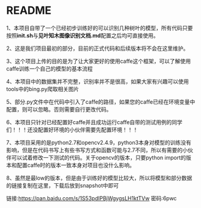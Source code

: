 # README

1、本项目自带了一个已经初步训练好的可以识别几种树叶的模型，所有代码只要按照**init.sh**与**见叶知木图像识别文档.md**配置之后均可直接使用。

2、这是我们项目最初的部分，目前的正式代码和后续版本将不会在这里维护。

3、这个项目上传的目的是为了让大家更好的使用caffe这个框架，可以了解使用caffe训练一个自己的模型的基本流程

4、本项目中的数据集并不完整，识别率并不是很高，如果大家有兴趣可以使用tools中的bing.py爬取相关图片

5、部分.py文件中在代码中引入了caffe的路径，如果您的caffe已经在环境变量中配置，则可以忽略。否则需要自行更改代码。

6、本项目只针对已经配置好caffe并且成功运行caffe自带的测试用例的同学们！！！还没配置好环境的小伙伴需要先配置环境！！！

7、本项目采用的是python2.7和opencv2.4.9，python3本身对模型的训练没有影响，但是在代码书写上有些书写方式和函数可能与2.7不同，所以有需要的小伙伴可以试着修改一下测试的代码。关于opencv的版本，只要python import的版本和配置caffe时的版本一致本身对项目也没什么影响。

8、虽然是最low的版本，但是由于训练好的模型比较大，所以将模型和部分数据的链接复制在这里，下载后放到snapshot中即可

链接:https://pan.baidu.com/s/1S53pdIPBjWgygsLH1ktTVw  密码:6pwc